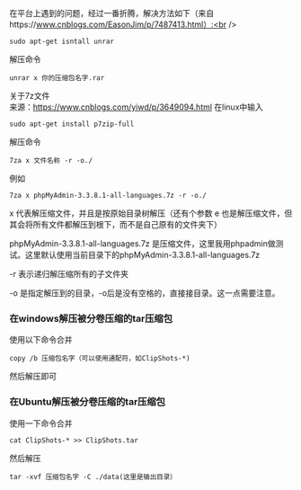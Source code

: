 在平台上遇到的问题，经过一番折腾，解决方法如下（来自https://www.cnblogs.com/EasonJim/p/7487413.html）:<br />
```
sudo apt-get isntall unrar
```
解压命令
```
unrar x 你的压缩包名字.rar
```

关于7z文件<br />
来源：https://www.cnblogs.com/yiwd/p/3649094.html
在linux中输入<br />
```
sudo apt-get install p7zip-full
```
解压命令
```
7za x 文件名称 -r -o./
```
例如
```
7za x phpMyAdmin-3.3.8.1-all-languages.7z -r -o./
```
x  代表解压缩文件，并且是按原始目录树解压（还有个参数 e 也是解压缩文件，但其会将所有文件都解压到根下，而不是自己原有的文件夹下）<br />

phpMyAdmin-3.3.8.1-all-languages.7z  是压缩文件，这里我用phpadmin做测试。这里默认使用当前目录下的phpMyAdmin-3.3.8.1-all-languages.7z<br />

-r 表示递归解压缩所有的子文件夹<br />

-o 是指定解压到的目录，-o后是没有空格的，直接接目录。这一点需要注意。<br />

### 在windows解压被分卷压缩的tar压缩包
使用以下命令合并
```
copy /b 压缩包名字（可以使用通配符，如ClipShots-*)
```
然后解压即可
### 在Ubuntu解压被分卷压缩的tar压缩包
使用一下命令合并
```
cat ClipShots-* >> ClipShots.tar
```
然后解压
```
tar -xvf 压缩包名字 -C ./data(这里是输出目录）
```
